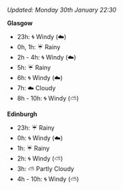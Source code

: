 *Updated: Monday 30th January 22:30*

**Glasgow**

* 23h: :cyclone: Windy (:cloud:)
* 0h, 1h: :umbrella: Rainy
* 2h - 4h: :cyclone: Windy (:cloud:)
* 5h: :umbrella: Rainy
* 6h: :cyclone: Windy (:cloud:)
* 7h: :cloud: Cloudy
* 8h - 10h: :cyclone: Windy (:partly_sunny:)

**Edinburgh**

* 23h: :umbrella: Rainy
* 0h: :cyclone: Windy (:cloud:)
* 1h: :umbrella: Rainy
* 2h: :cyclone: Windy (:partly_sunny:)
* 3h: :partly_sunny: Partly Cloudy
* 4h - 10h: :cyclone: Windy (:partly_sunny:)
